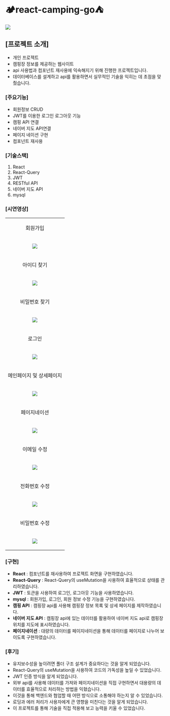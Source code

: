 # 🏕️react-camping-go⛺

<img src="https://github.com/user-attachments/assets/01f037ee-b91c-4d7e-a97b-97fad53edc05"/>

## [프로젝트 소개]
- 개인 프로젝트
- 캠핑장 정보를 제공하는 웹사이트
- api 사용법과 컴포넌트 재사용에 익숙해지기 위해 진행한 프로젝트입니다.
- 데이터베이스를 설계하고 api를 활용하면서 실무적인 기술을 익히는 데 초점을 맞췄습니다.

### [주요기능]
- 회원정보 CRUD
- JWT를 이용한 로그인 로그아웃 기능
- 캠핑 API 연결
- 네이버 지도 API연결
- 페이지 네이션 구현
- 컴포넌트 재사용

### [기술스택]
1. React
2. React-Query
3. JWT
4. RESTful API
5. 네이버 지도 API
6. mysql

### [시연영상]
<table>
  <tr>
    <td> <p align="center">회원가입</p></td>
  </tr>
  <tr>
    <td>
      <p align="center">
        <img src="https://github.com/user-attachments/assets/ca405394-c785-4b1f-9dbe-b9ac89ebc3a8">
      </p>
    </td>
  </tr>

   <tr>
    <td> <p align="center">아이디 찾기</p></td>
  </tr>
  <tr>
    <td>
      <p align="center">
        <img src="https://github.com/user-attachments/assets/f43813fa-3ad8-45f6-902d-986579c4bc8f">
      </p>
    </td>
  </tr>

   <tr>
    <td> <p align="center">비밀번호 찾기</p></td>
  </tr>
  <tr>
    <td>
      <p align="center">
        <img src="https://github.com/user-attachments/assets/0adde18a-f96b-4c39-a1db-12c403c1ef12">
      </p>
    </td>
  </tr>

   <tr>
    <td> <p align="center">로그인</p></td>
  </tr>
  <tr>
    <td>
      <p align="center">
        <img src="https://github.com/user-attachments/assets/c465bc30-8c79-4cac-a354-b6fbf8ce2159">
      </p>
    </td>
  </tr>

  <tr>
    <td> <p align="center">메인페이지 및 상세페이지</p></td>
  </tr>
  <tr>
    <td>
      <p align="center">
        <img src="https://github.com/user-attachments/assets/0eb44c61-023b-4dda-aa5d-d1dc9e72af12">
      </p>
    </td>
  </tr>
 <tr>
    <td> <p align="center">페이지네이션</p></td>
  </tr>
  <tr>
    <td>
      <p align="center">
        <img src="https://github.com/user-attachments/assets/69c3d43b-4ffd-48f1-b276-10523ab0d1c6">
      </p>
    </td>
  </tr>

  
<tr>
    <td> <p align="center">이메일 수정</p></td>
  </tr>
  <tr>
    <td>
      <p align="center">
        <img src="https://github.com/user-attachments/assets/3fce5190-6ce6-4d1d-89ae-3fec6e048666">
      </p>
    </td>
  </tr>
  <tr>
    <td> <p align="center">전화번호 수정</p></td>
  </tr>
  <tr>
    <td>
      <p align="center">
        <img src="https://github.com/user-attachments/assets/33465f26-7d46-4676-94fe-dc9dc8f0de4a">
      </p>
    </td>
  </tr>
  <tr>
    <td> <p align="center">비밀번호 수정</p></td>
  </tr>
  <tr>
    <td>
      <p align="center">
        <img src="https://github.com/user-attachments/assets/fbd2c7e5-fc1c-466b-ba94-525bc4e4b595">
      </p>
    </td>
  </tr>


  
</table>

### [구현]
- **React** : 컴포넌트를 재사용하여 프로젝트 화면을 구현하였습니다.
- **React-Query** : React-Query의 useMutation을 사용하여 효율적으로 상태를 관리하였습니다.
- **JWT** : 토큰을 사용하여 로그인, 로그아웃 기능을 사용하였습니다.
- **mysql** : 회원가입, 로그인, 회원 정보 수정 기능을 구현하였습니다.
- **캠핑 API** : 캠핑장 api를 사용해 캠핑장 정보 목록 및 상세 페이지를 제작하였습니다.
- **네이버 지도 API** : 캠핑장 api에 있는 데이터를 활용하여 네이버 지도 api로 캠핑장 위치를 지도에 표시하였습니다.
- **페이지네이션** : 대량의 데이터를 페이지네이션을 통해 데이터를 페이지로 나누어 보이도록 구현하였습니다.

### [후기]
- 유지보수성을 높이려면 폴더 구조 설계가 중요하다는 것을 알게 되었습니다.
- React-Query의 useMutation을 사용하여 코드의 가독성을 높일 수 있었습니다.
- JWT 인증 방식을 알게 되었습니다.
- 외부 api를 사용해 데이터를 가져와 페이지네이션을 직접 구현하면서 대용량의 데이터를 효율적으로 처리하는 방법을 익혔습니다.
- 이것을 통해 백엔드와 협업할 때 어떤 방식으로 소통해야 하는지 알 수 있었습니다.
- 로딩과 에러 처리가 사용자에게 큰 영향을 미친다는 것을 알게 되었습니다.
- 이 프로젝트를 통해 기술을 직접 적용해 보고 능력을 키울 수 있었습니다.
